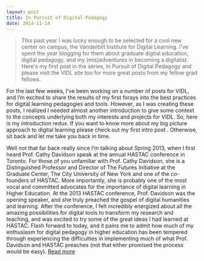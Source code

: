 ```yaml
---
layout: post
title: In Pursuit of Digital Pedagogy
date: 2014-11-14 
---
```

> This past year I was lucky enough to be selected for a cool new center on campus, the Vanderbilt Institute for Digital Learning. I've spent the year blogging for them about graduate digital education, digital pedagogy, and my (mis)adventures in becoming a digitalist. Here's my first post in the series, In Pursuit of Digital Pedagogy and please visit the VIDL site too for more great posts from my fellow grad fellows. 

For the last few weeks, I’ve been working on a number of posts for VIDL, and I’m excited to share the results of my first forays into the best practices for digital learning pedagogies and tools. However, as I was creating these posts, I realized I needed almost another introduction to give some context to the concepts underlying both my interests and projects for VIDL. So, here is my introduction redux. If you want to know more about my big picture approach to digital learning please check out my first intro post . Otherwise, sit back and let me take you back in time.

Well not that far back really since I’m talking about Spring 2013, when I first heard Prof. Cathy Davidson speak at the annual HASTAC conference in Toronto. For those of you unfamiliar with Prof. Cathy Davidson, she is a Distinguished Professor and Director of The Futures Initiative at the Graduate Center, The City University of New York and one of the co-founders of HASTAC. More importantly, she is probably one of the most vocal and committed advocates for the importance of digital learning in Higher Education. At the 2013 HASTAC conference, Prof. Davidson was the opening speaker, and she truly preached the gospel of digital humanities and learning. After the conference, I felt incredibly energized about all the amazing possibilities for digital tools to transform my research and teaching, and was excited to try some of the great ideas I had learned at HASTAC. Flash forward to today, and it pains me to admit how much of my enthusiasm for digital pedagogy in higher education has been tempered through experiencing the difficulties in implementing much of what Prof. Davidson and HASTAC preaches (not that either promised the process would be easy). [Read more](https://my.vanderbilt.edu/vidl/2014/11/in-pursuit-of-digital-pedagogy-introduction-2-0)